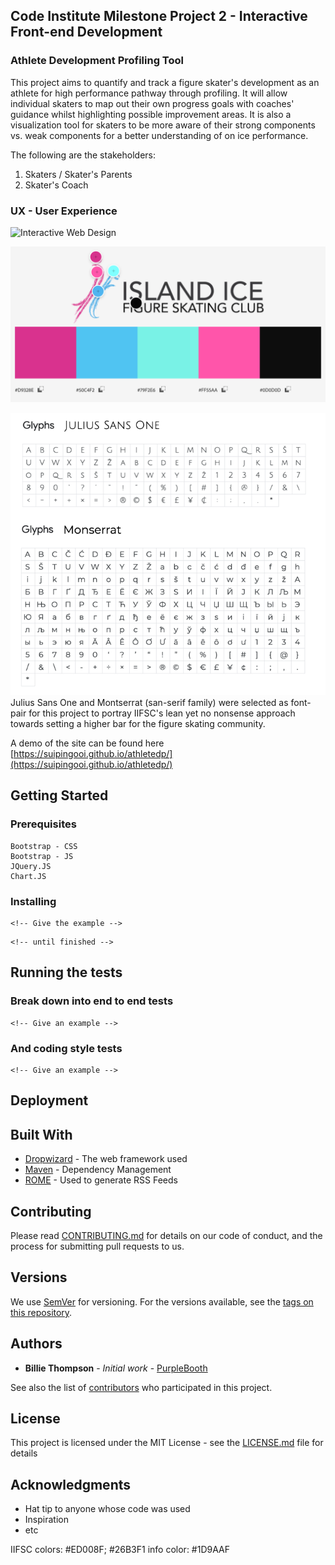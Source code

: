 ## Code Institute Milestone Project 2 - Interactive Front-end Development

### Athlete Development Profiling Tool

This project aims to quantify and track a figure skater's development as an athlete for high performance pathway through profiling. It will allow individual skaters to map out their own progress goals with coaches' guidance whilst highlighting possible improvement areas. It is also a visualization tool for skaters to be more aware of their strong components vs. weak components for a better understanding of on ice performance.

The following are the stakeholders:
1. Skaters / Skater's Parents
2. Skater's Coach

### UX - User Experience

![Interactive Web Design](video)


![Color Chart](images/iifsc_colorchart.png)


![Font Gylps](images/athletedp_fontgylps.png)
Julius Sans One and Montserrat (san-serif family) were selected as font-pair for this project to portray IIFSC's lean yet no nonsense approach towards setting a higher bar for the figure skating community.

A demo of the site can be found here [https://suipingooi.github.io/athletedp/](https://suipingooi.github.io/athletedp/)

## Getting Started

<!-- These instructions will get you a copy of the project up and running on your local machine for development and testing purposes. See deployment for notes on how to deploy the project on a live system. -->

### Prerequisites

<!-- What things you need to install the software and how to install them -->

```
Bootstrap - CSS
Bootstrap - JS
JQuery.JS
Chart.JS
```

### Installing

<!-- A step by step series of examples that tell you how to get a development env running -->

<!-- Say what the step will be -->

```
<!-- Give the example -->
```

<!-- And repeat -->

```
<!-- until finished -->
```

<!-- End with an example of getting some data out of the system or using it for a little demo -->

## Running the tests

<!-- Explain how to run the automated tests for this system -->

### Break down into end to end tests

<!-- Explain what these tests test and why -->

```
<!-- Give an example -->
```

### And coding style tests

<!-- Explain what these tests test and why -->

```
<!-- Give an example -->
```

## Deployment

<!-- Add additional notes about how to deploy this on a live system -->

## Built With

* [Dropwizard](http://www.dropwizard.io/1.0.2/docs/) - The web framework used
* [Maven](https://maven.apache.org/) - Dependency Management
* [ROME](https://rometools.github.io/rome/) - Used to generate RSS Feeds

## Contributing

Please read [CONTRIBUTING.md](https://gist.github.com/PurpleBooth/b24679402957c63ec426) for details on our code of conduct, and the process for submitting pull requests to us.

## Versions

We use [SemVer](http://semver.org/) for versioning. For the versions available, see the [tags on this repository](https://github.com/your/project/tags). 

## Authors

* **Billie Thompson** - *Initial work* - [PurpleBooth](https://github.com/PurpleBooth)

See also the list of [contributors](https://github.com/your/project/contributors) who participated in this project.

## License

This project is licensed under the MIT License - see the [LICENSE.md](LICENSE.md) file for details

## Acknowledgments

* Hat tip to anyone whose code was used
* Inspiration
* etc

IIFSC colors: #ED008F; #26B3F1
info color: #1D9AAF